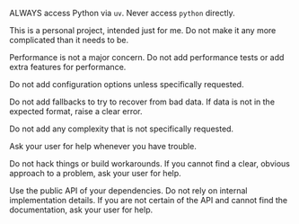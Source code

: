 ALWAYS access Python via `uv`. Never access `python` directly.

This is a personal project, intended just for me. Do not make it any more complicated than it needs to be.

Performance is not a major concern. Do not add performance tests or add extra features for performance.

Do not add configuration options unless specifically requested.

Do not add fallbacks to try to recover from bad data. If data is not in the expected format, raise a clear error.

Do not add any complexity that is not specifically requested.

Ask your user for help whenever you have trouble.

Do not hack things or build workarounds. If you cannot find a clear, obvious approach to a problem, ask your user for help.

Use the public API of your dependencies. Do not rely on internal implementation details. If you are not certain of the API and cannot find the documentation, ask your user for help.